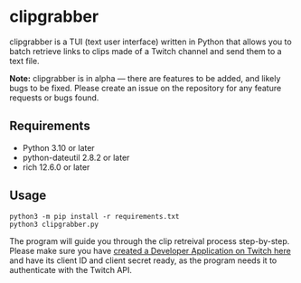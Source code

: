 # clipgrabber
clipgrabber is a TUI (text user interface) written in Python that allows you to batch retrieve links to clips made of a Twitch channel and send them to a text file.

**Note:** clipgrabber is in alpha — there are features to be added, and likely bugs to be fixed. Please create an issue on the repository for any feature requests or bugs found.

## Requirements
- Python 3.10 or later
- python-dateutil 2.8.2 or later
- rich 12.6.0 or later

## Usage
`python3 -m pip install -r requirements.txt`\
`python3 clipgrabber.py`

The program will guide you through the clip retreival process step-by-step. Please make sure you have [created a Developer Application on Twitch here](https://dev.twitch.tv/console/apps) and have its client ID and client secret ready, as the program needs it to authenticate with the Twitch API.
